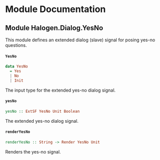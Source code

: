 # Module Documentation

## Module Halogen.Dialog.YesNo


This module defines an extended dialog (slave) signal for posing yes-no questions.

#### `YesNo`

``` purescript
data YesNo
  = Yes 
  | No 
  | Init 
```

The input type for the extended yes-no dialog signal.

#### `yesNo`

``` purescript
yesNo :: ExtSF YesNo Unit Boolean
```

The extended yes-no dialog signal.

#### `renderYesNo`

``` purescript
renderYesNo :: String -> Render YesNo Unit
```

Renders the yes-no signal.



